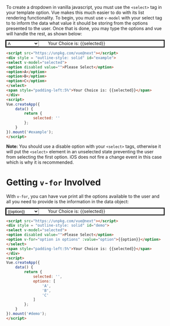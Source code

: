 To create a dropdown in vanilla javascript, you must use the `<select>`
tag in your template option. Vue makes this much easier to do with its
list rendering functionality. To begin, you must use `v-model` with
your select tag to to inform the data what value it should be storing
from the options presented to the user. Once that is done, you may type
the options and vue will handle the rest, as shown below:

<script src="https://unpkg.com/vue@next"></script>
<div style = "outline-style: solid" id="example">
<select v-model="selected">
<option disabled value="">Please Select</option>
<option>A</option>
<option>B</option>
<option>C</option>
</select>
<span style="padding-left:5%">Your Choice is: {{selected}}</span>
</div>
<script>
Vue.createApp({
    data() {
        return {
            selected: ''
        };
    }
}).mount('#example');
</script>

```html
<script src="https://unpkg.com/vue@next"></script>
<div style = "outline-style: solid" id="example">
<select v-model="selected">
<option disabled value="">Please Select</option>
<option>A</option>
<option>B</option>
<option>C</option>
</select>
<span style="padding-left:5%">Your Choice is: {{selected}}</span>
</div>
<script>
Vue.createApp({
    data() {
        return {
            selected: ''
        };
    }
}).mount('#example');
</script>
```

**Note:** You should use a disable option with your `<select>` tags, otherwise
it will put the `<select>` element in an unselected state preventing the user
from selecting the first option.
iOS does not fire a change event in this case which is why it is recommended.

# Getting `v-for` Involved
With `v-for`, you can have vue print all the options available to the user
and all you need to provide is the information in the data object:

<div style = "outline-style: solid" id="demo">
<select v-model="selected">
<option disabled value="">Please Select</option>
<option v-for="option in options" :value="option">{{option}}</option>
</select>
<span style="padding-left:5%">Your Choice is: {{selected}}</span>
</div>
<script>
Vue.createApp({
    data() {
        return {
            selected: '',
            options: [
                'A',
                'B',
                'C'
            ]
        };
    }
}).mount('#demo');
</script>

```html
<script src="https://unpkg.com/vue@next"></script>
<div style = "outline-style: solid" id="demo">
<select v-model="selected">
<option disabled value="">Please Select</option>
<option v-for="option in options" :value="option">{{option}}</option>
</select>
<span style="padding-left:5%">Your Choice is: {{selected}}</span>
</div>
<script>
Vue.createApp({
    data() {
        return {
            selected: '',
            options: [
                'A',
                'B',
                'C'
            ]
        };
    }
}).mount('#demo');
</script>
```
